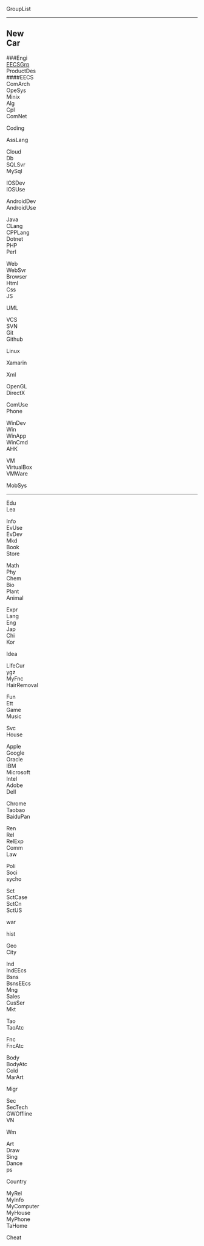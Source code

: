  GroupList

---

New  
Car  
---
###Engi  
[EECSGrp](EECSGrp.md)  
ProductDes    
####EECS  
ComArch  
OpeSys  
Minix  
Alg    
Cpl  
ComNet  

Coding     

AssLang   

Cloud  
Db  
SQLSvr  
MySql  

IOSDev  
IOSUse

AndroidDev  
AndroidUse

Java  
CLang  
CPPLang  
Dotnet  
PHP  
Perl  

Web  
WebSvr  
Browser  
Html  
Css  
JS  

UML  

VCS  
SVN  
Git  
Github  

Linux  

Xamarin  

Xml  

OpenGL  
DirectX  

ComUse  
Phone  

WinDev        
Win  
WinApp  
WinCmd  
AHK  

VM  
VirtualBox  
VMWare  

MobSys            
 
---

Edu  
Lea  

Info  
EvUse  
EvDev  
Mkd    
Book  
Store

Math  
Phy  
Chem  
Bio  
Plant  
Animal  

Expr  
Lang  
Eng  
Jap  
Chi  
Kor  

Idea  

LifeCur  
ygz  
MyFnc  
HairRemoval  

Fun  
Ett    
Game  
Music  

Svc  
House  

Apple  
Google  
Oracle  
IBM  
Microsoft  
Intel  
Adobe  
Dell  

Chrome  
Taobao  
BaiduPan  

Ren  
Rel  
RelExp  
Comm  
Law  

Poli  
Soci  
sycho    
  
Sct  
SctCase   
SctCn    
SctUS  

war

hist  

Geo  
City  

Ind  
IndEEcs  
Bsns       
BsnsEEcs  
Mng       
Sales  
CusSer  
Mkt  

Tao  
TaoAtc  

Fnc  
FncAtc  

Body  
BodyAtc     
Cold  
MarArt

Migr  

Sec  
SecTech       
GWOffline  
VN  

Wm  

Art  
Draw  
Sing  
Dance  
ps  

Country

MyRel  
MyInfo  
MyComputer  
MyHouse  
MyPhone  
TaHome  

Cheat  


 
 
